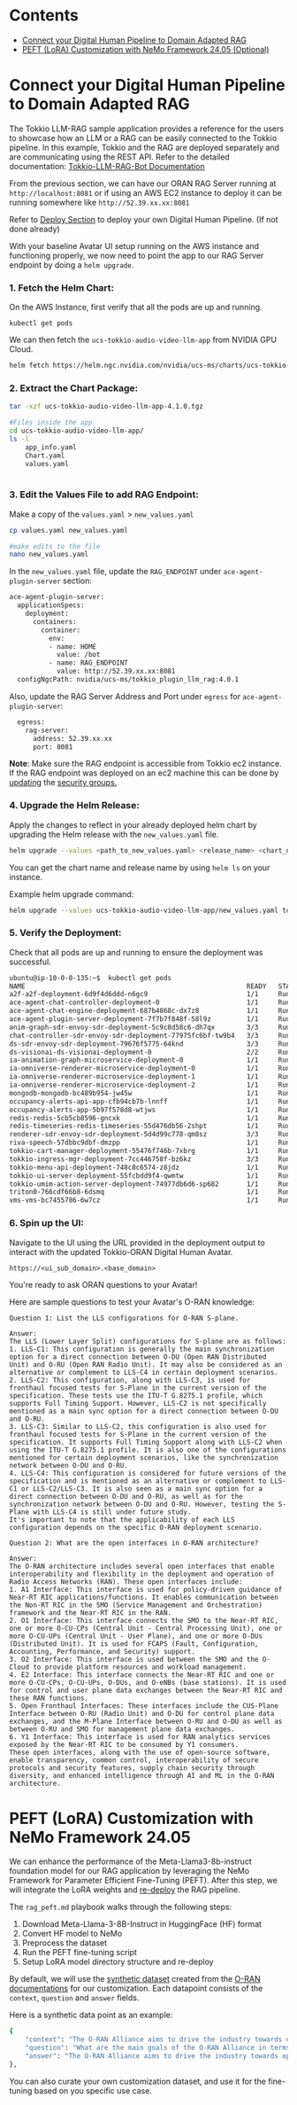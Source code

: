 # Contents
- [Connect your Digital Human Pipeline to Domain Adapted RAG](#connect-your-digital-human-pipeline-to-domain-adapted-rag)
- [PEFT (LoRA) Customization with NeMo Framework 24.05 (Optional)](#peft-lora-customization-with-nemo-framework-2405)

# Connect your Digital Human Pipeline to Domain Adapted RAG

The Tokkio LLM-RAG sample application provides a reference for the users to showcase how an LLM or a RAG can be easily connected to the Tokkio pipeline. In this example, Tokkio and the RAG are deployed separately and are communicating using the REST API. 
Refer to the detailed documentation: [Tokkio-LLM-RAG-Bot Documentation](https://docs.nvidia.com/ace/latest/workflows/tokkio/text/Tokkio_LLM_RAG_Bot.html)

From the previous section, we can have our ORAN RAG Server running at `http://localhost:8081` or if using an AWS EC2 instance to deploy it can be running somewhere like `http://52.39.xx.xx:8081`

Refer to [Deploy Section](/deploy) to deploy your own Digital Human Pipeline. (If not done already)

With your baseline Avatar UI setup running on the AWS instance and functioning properly, we now need to point the app to our RAG Server endpoint by doing a `helm upgrade`.

### 1. **Fetch the Helm Chart**:
On the AWS Instance, first verify that all the pods are up and running.
```
kubectl get pods
```
We can then fetch the `ucs-tokkio-audio-video-llm-app` from NVIDIA GPU Cloud.
```bash
helm fetch https://helm.ngc.nvidia.com/nvidia/ucs-ms/charts/ucs-tokkio-audio-video-llm-app-4.1.0.tgz
```
### 2. **Extract the Chart Package**:
```bash
tar -xzf ucs-tokkio-audio-video-llm-app-4.1.0.tgz

#Files inside the app
cd ucs-tokkio-audio-video-llm-app/
ls -l
    app_info.yaml
    Chart.yaml
    values.yaml
  
```

### 3. **Edit the Values File to add RAG Endpoint**:

Make a copy of the `values.yaml` > `new_values.yaml`

```bash
cp values.yaml new_values.yaml

#make edits to the file
nano new_values.yaml
```

In the `new_values.yaml` file, update the `RAG_ENDPOINT` under `ace-agent-plugin-server` section:

```bash
ace-agent-plugin-server:
  applicationSpecs:
    deployment:
      containers:
        container:
          env:
          - name: HOME
            value: /bot
          - name: RAG_ENDPOINT
            value: http://52.39.xx.xx:8081
  configNgcPath: nvidia/ucs-ms/tokkio_plugin_llm_rag:4.0.1
```
Also, update the RAG Server Address and Port under `egress` for `ace-agent-plugin-server`:
```bash
  egress:
    rag-server:
      address: 52.39.xx.xx
      port: 8081
```
**Note**: Make sure the RAG endpoint is accessible from Tokkio ec2 instance. If the RAG endpoint was deployed on an ec2 machine this can be done by <a href="https://docs.aws.amazon.com/finspace/latest/userguide/step5-config-inbound-rule.html">updating</a> the <a href="https://docs.aws.amazon.com/AWSEC2/latest/UserGuide/ec2-security-groups.html">security groups.</a> 

### 4. **Upgrade the Helm Release**:
Apply the changes to reflect in your already deployed helm chart by upgrading the Helm release with the `new_values.yaml` file.

```bash
helm upgrade --values <path_to_new_values.yaml> <release_name> <chart_name>
```
You can get the chart name and release name by using `helm ls` on your instance. 

Example helm upgrade command:

```bash
helm upgrade --values ucs-tokkio-audio-video-llm-app/new_values.yaml tokkio-app ucs-tokkio-audio-video-llm-app
```

### 5. **Verify the Deployment**:
Check that all pods are up and running to ensure the deployment was successful.

```bash
ubuntu@ip-10-0-0-135:~$  kubectl get pods
NAME                                                        READY   STATUS    RESTARTS   AGE
a2f-a2f-deployment-6d9f4d6ddd-n6gc9                         1/1     Running   0          71m
ace-agent-chat-controller-deployment-0                      1/1     Running   0          71m
ace-agent-chat-engine-deployment-687b4868c-dx7z8            1/1     Running   0          71m
ace-agent-plugin-server-deployment-7f7b7f848f-58l9z         1/1     Running   0          71m
anim-graph-sdr-envoy-sdr-deployment-5c9c8d58c6-dh7qx        3/3     Running   0          71m
chat-controller-sdr-envoy-sdr-deployment-77975fc6bf-tw9b4   3/3     Running   0          71m
ds-sdr-envoy-sdr-deployment-79676f5775-64knd                3/3     Running   0          71m
ds-visionai-ds-visionai-deployment-0                        2/2     Running   0          71m
ia-animation-graph-microservice-deployment-0                1/1     Running   0          71m
ia-omniverse-renderer-microservice-deployment-0             1/1     Running   0          71m
ia-omniverse-renderer-microservice-deployment-1             1/1     Running   0          71m
ia-omniverse-renderer-microservice-deployment-2             1/1     Running   0          71m
mongodb-mongodb-bc489b954-jw45w                             1/1     Running   0          71m
occupancy-alerts-api-app-cfb94cb7b-lnnff                    1/1     Running   0          71m
occupancy-alerts-app-5b97f578d8-wtjws                       1/1     Running   0          71m
redis-redis-5cb5cb8596-gncxk                                1/1     Running   0          71m
redis-timeseries-redis-timeseries-55d476db56-2shpt          1/1     Running   0          71m
renderer-sdr-envoy-sdr-deployment-5d4d99c778-qm8sz          3/3     Running   0          71m
riva-speech-57dbbc9dbf-dmzpp                                1/1     Running   0          71m
tokkio-cart-manager-deployment-55476f746b-7xbrg             1/1     Running   0          71m
tokkio-ingress-mgr-deployment-7cc446758f-bz6kz              3/3     Running   0          71m
tokkio-menu-api-deployment-748c8c6574-z8jdz                 1/1     Running   0          71m
tokkio-ui-server-deployment-55fcbdd9f4-qwmtw                1/1     Running   0          71m
tokkio-umim-action-server-deployment-74977db6d6-sp682       1/1     Running   0          71m
triton0-766cdf66b8-6dsmq                                    1/1     Running   0          71m
vms-vms-bc7455786-6w7cz                                     1/1     Running   0          71m
```

### 6. **Spin up the UI**:
Navigate to the UI using the URL provided in the deployment output to interact with the updated Tokkio-ORAN Digital Human Avatar.

`https://<ui_sub_domain>.<base_domain>`

You're ready to ask ORAN questions to your Avatar!

Here are sample questions to test your Avatar's O-RAN knowledge:

```
Question 1: List the LLS configurations for O-RAN S-plane.

Answer:
The LLS (Lower Layer Split) configurations for S-plane are as follows:
1. LLS-C1: This configuration is generally the main synchronization option for a direct connection between O-DU (Open RAN Distributed Unit) and O-RU (Open RAN Radio Unit). It may also be considered as an alternative or complement to LLS-C4 in certain deployment scenarios.
2. LLS-C2: This configuration, along with LLS-C3, is used for fronthaul focused tests for S-Plane in the current version of the specification. These tests use the ITU-T G.8275.1 profile, which supports Full Timing Support. However, LLS-C2 is not specifically mentioned as a main sync option for a direct connection between O-DU and O-RU.
3. LLS-C3: Similar to LLS-C2, this configuration is also used for fronthaul focused tests for S-Plane in the current version of the specification. It supports Full Timing Support along with LLS-C2 when using the ITU-T G.8275.1 profile. It is also one of the configurations mentioned for certain deployment scenarios, like the synchronization network between O-DU and O-RU.
4. LLS-C4: This configuration is considered for future versions of the specification and is mentioned as an alternative or complement to LLS-C1 or LLS-C2/LLS-C3. It is also seen as a main sync option for a direct connection between O-DU and O-RU, as well as for the synchronization network between O-DU and O-RU. However, testing the S-Plane with LLS-C4 is still under future study.
It's important to note that the applicability of each LLS configuration depends on the specific O-RAN deployment scenario.
```
```
Question 2: What are the open interfaces in O-RAN architecture?

Answer:
The O-RAN architecture includes several open interfaces that enable interoperability and flexibility in the deployment and operation of Radio Access Networks (RAN). These open interfaces include:
1. A1 Interface: This interface is used for policy-driven guidance of Near-RT RIC applications/functions. It enables communication between the Non-RT RIC in the SMO (Service Management and Orchestration) framework and the Near-RT RIC in the RAN.
2. O1 Interface: This interface connects the SMO to the Near-RT RIC, one or more O-CU-CPs (Central Unit - Central Processing Unit), one or more O-CU-UPs (Central Unit - User Plane), and one or more O-DUs (Distributed Unit). It is used for FCAPS (Fault, Configuration, Accounting, Performance, and Security) support.
3. O2 Interface: This interface is used between the SMO and the O-Cloud to provide platform resources and workload management.
4. E2 Interface: This interface connects the Near-RT RIC and one or more O-CU-CPs, O-CU-UPs, O-DUs, and O-eNBs (base stations). It is used for control and user plane data exchanges between the Near-RT RIC and these RAN functions.
5. Open Fronthaul Interfaces: These interfaces include the CUS-Plane Interface between O-RU (Radio Unit) and O-DU for control plane data exchanges, and the M-Plane Interface between O-RU and O-DU as well as between O-RU and SMO for management plane data exchanges.
6. Y1 Interface: This interface is used for RAN analytics services exposed by the Near-RT RIC to be consumed by Y1 consumers.
These open interfaces, along with the use of open-source software, enable transparency, common control, interoperability of secure protocols and security features, supply chain security through diversity, and enhanced intelligence through AI and ML in the O-RAN architecture.
```

# PEFT (LoRA) Customization with NeMo Framework 24.05

We can enhance the performance of the Meta-Llama3-8b-instruct foundation model for our RAG application by leveraging the NeMo Framework for Parameter Efficient Fine-Tuning (PEFT). After this step, we will integrate the LoRA weights and [re-deploy](../deploy/README.md#rag-pipeline-deployment) the RAG pipeline.

The `rag_peft.md` playbook walks through the following steps:
1. Download Meta-Llama-3-8B-Instruct in HuggingFace (HF) format
2. Convert HF model to NeMo
3. Preprocess the dataset
4. Run the PEFT fine-tuning script
5. Setup LoRA model directory structure and re-deploy

By default, we will use the [synthetic dataset](../data/synthetic_dataset.jsonl) created from the [O-RAN documentations](https://www.o-ran.org/specifications) for our customization. Each datapoint consists of the `context`, `question` and `answer` fields.

Here is a synthetic data point as an example:
```bash
{
    "context": "The O-RAN Alliance aims to drive the industry towards open, interoperable interfaces, and RAN virtualization. This approach allows operators to integrate hardware and software from multiple vendors, fostering competition and innovation. The O-RAN architecture leverages both Near-Real-Time and Non-Real-Time RICs to enable new use cases and improve RAN efficiency. The architecture also includes the O1, O2, and A1 interfaces, each serving different functions within the management and orchestration framework.",
    "question": "What are the main goals of the O-RAN Alliance in terms of industry direction?",
    "answer": "The O-RAN Alliance aims to drive the industry towards open, interoperable interfaces, and RAN virtualization, fostering competition and innovation."
},
```
You can also curate your own customization dataset, and use it for the fine-tuning based on you specific use case.
